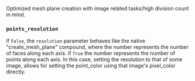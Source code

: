 Optimized mesh plane creation with image related tasks/high division count in mind.

### `points_resolution`
If `False`, the `resolution` parameter behaves like the native "create_mesh_plane" compound, where the number represents the number of faces along each axis. if `True` the number represents the number of points along each axis. In this case, setting the resolution to that of some image, allows for setting the point_color using that image's pixel_color directly.